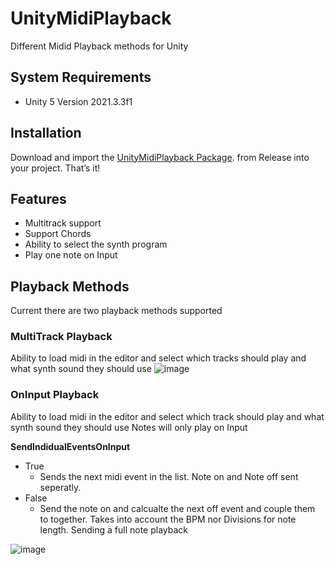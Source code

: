 # UnityMidiPlayback
Different Midid Playback methods for Unity

## System Requirements

- Unity 5 Version 2021.3.3f1

## Installation

Download and import the [UnityMidiPlayback Package](https://github.com/DaniKog/Midiplayback/releases/download/UnityMidi/UnityMidiPlaybackV1.0.unitypackage). from Release into your project.
That’s it!

## Features
- Multitrack support
- Support Chords
- Ability to select the synth program
- Play one note on Input

## Playback Methods
Current there are two playback methods supported

### MultiTrack Playback 
Ability to load midi in the editor and select which tracks should play and what synth sound they should use
![image](https://user-images.githubusercontent.com/12103063/174903390-88fb422e-9956-45c2-865b-53096b4091a0.png)

### OnInput Playback
Ability to load midi in the editor and select which track should play and what synth sound they should use
Notes will only play on Input

**SendIndidualEventsOnInput**
- True
  - Sends the next midi event in the list. Note on and Note off sent seperatly.
- False
  - Send the note on and calcualte the next off event and couple them to together.
    Takes into account the BPM nor Divisions for note length. Sending a full note playback

![image](https://user-images.githubusercontent.com/12103063/174904815-924f5c95-2177-485d-9616-05419614da36.png)
